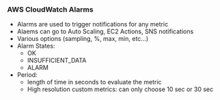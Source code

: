 ### AWS CloudWatch Alarms

- Alarms are used to trigger notifications for any metric
- Alaems can go to Auto Scaling, EC2 Actions, SNS notifications
- Various options (sampling, %, max, min, etc...)
- Alarm States:
  - OK
  - INSUFFICIENT_DATA
  - ALARM
- Period:
  - length of time in seconds to evaluate the metric
  - High resolution custom metrics: can only choose 10 sec or 30 sec
